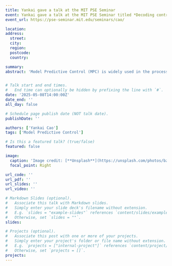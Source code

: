 ```yaml
---
title: Yankai gave a talk at the MIT PSE Seminar
event: Yankai gave a talk at the MIT PSE Seminar titled *Decoding control: scalable MPC approximation with decision trees*.
event_url: https://pse-seminar.mit.edu/seminars/cao/

location:  
address:
  street:  
  city:  
  region:  
  postcode:  
  country:  

summary: 
abstract: 'Model Predictive Control (MPC) is widely used in the process industry for its superior control performance. However, its real-time computational demands limit implementation in systems with fast dynamics. To address this, we propose an offline approach to approximate MPC control laws using oblique decision trees (DTs) with linear predictions, which are then deployed as online controllers. Unlike Explicit MPC—which suffers from scalability issues due to the exponential growth of partitions—DTs offer both interpretability through if-else rules and scalability via data-driven training, with datasets generated from ideal MPC simulations. Notably, DTs with oblique splits and linear leaf predictions mirror the piecewise affine structure of explicit MPC. A key challenge is training the DT model, a mixed-integer problem. We tackle this with a novel gradient-based algorithm, enabling efficient training with GPU-accelerated machine-learning tools. Through case studies, we demonstrate that this method accurately approximates both linear and nonlinear MPC control laws, significantly reducing online computation time while maintaining control performance.'


# Talk start and end times.
#   End time can optionally be hidden by prefixing the line with `#`.
date: '2025-05-08T14:00:00Z'
date_end: ''
all_day: false

# Schedule page publish date (NOT talk date).
publishDate: ''

authors: ['Yankai Cao']
tags: ['Model Predictive Control']

# Is this a featured talk? (true/false)
featured: false

image:
  caption: 'Image credit: [**Unsplash**](https://unsplash.com/photos/bzdhc5b3Bxs)'
  focal_point: Right

url_code: ''
url_pdf: ''
url_slides: ''
url_video: ''

# Markdown Slides (optional).
#   Associate this talk with Markdown slides.
#   Simply enter your slide deck's filename without extension.
#   E.g. `slides = "example-slides"` references `content/slides/example-slides.md`.
#   Otherwise, set `slides = ""`.
slides:

# Projects (optional).
#   Associate this post with one or more of your projects.
#   Simply enter your project's folder or file name without extension.
#   E.g. `projects = ["internal-project"]` references `content/project/deep-learning/index.md`.
#   Otherwise, set `projects = []`.
projects:
---
```

 
 
